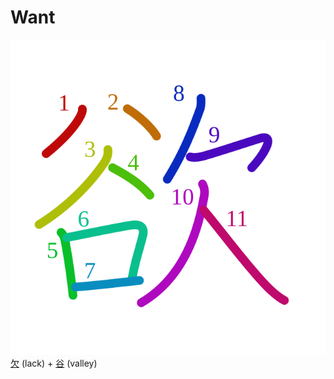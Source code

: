 # Want
![6b32](../kanji-colorize/6b32.svg)
[欠](../kanji-dict/欠.md) (lack) + [谷](../kanji-dict/谷.md) (valley) 